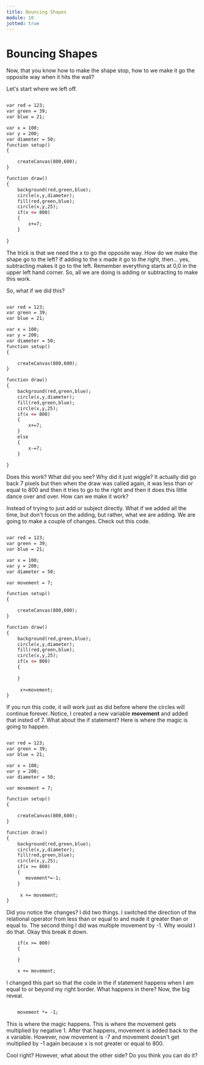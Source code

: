 ```yaml
---
title: Bouncing Shapes
module: 10
jotted: true
---
```


# Bouncing Shapes

Now, that you know how to make the shape stop, how to we make it go the opposite way when it hits the wall?

Let's start where we left off.

```html

var red = 123;
var green = 39;
var blue = 21;

var x = 100;
var y = 200;
var diameter = 50;
function setup()
{

    createCanvas(800,600);
}

function draw()
{
    background(red,green,blue);
    circle(x,y,diameter);
    fill(red,green,blue);
    circle(x,y,25);
    if(x <= 800)
    {
        x+=7;
    }
    
}
```

The trick is that we need the x to go the opposite way.  How do we make the shape go to the left?  If adding to the x made it go to the right, then... yes, subtracting makes it go to the left.  Remember everything starts at 0,0 in the upper left hand corner.  So, all we are doing is adding or subtracting to make this work.

So, what if we did this?

```html

var red = 123;
var green = 39;
var blue = 21;

var x = 100;
var y = 200;
var diameter = 50;
function setup()
{

    createCanvas(800,600);
}

function draw()
{
    background(red,green,blue);
    circle(x,y,diameter);
    fill(red,green,blue);
    circle(x,y,25);
    if(x <= 800)
    {
        x+=7;
    }
    else
    {
        x-=7;
    }
    
}
```

Does this work?  What did you see?  Why did it just wiggle?  It actually did go back 7 pixels but then when the draw was called again, it was less than or equal to 800 and then it tries to go to the right and then it does this little dance over and over.  How can we make it work?

Instead of trying to just add or subject directly. What if we added all the time, but don't focus on the adding, but rather, what we are adding.  We are going to make a couple of changes.  Check out this code.

```html

var red = 123;
var green = 39;
var blue = 21;

var x = 100;
var y = 200;
var diameter = 50;

var movement = 7;

function setup()
{

    createCanvas(800,600);
}

function draw()
{
    background(red,green,blue);
    circle(x,y,diameter);
    fill(red,green,blue);
    circle(x,y,25);
    if(x <= 800)
    {
       
    }
    
     x+=movement;
}
```

If you run this code, it will work just as did before where the circles will continue forever.  Notice, I created a new variable **movement** and added that insted of 7.  What about the if statement?  Here is where the magic is going to happen.

```html

var red = 123;
var green = 39;
var blue = 21;

var x = 100;
var y = 200;
var diameter = 50;

var movement = 7;

function setup()
{

    createCanvas(800,600);
}

function draw()
{
    background(red,green,blue);
    circle(x,y,diameter);
    fill(red,green,blue);
    circle(x,y,25);
    if(x >= 800)
    {
       movement*=-1;
    }
    
     x += movement;
}
```

Did you notice the changes?  I did two things.  I switched the direction of the relational  operator from less than or equal to and made it greater than or equal to.  The second thing I did was multiple movement by -1.  Why would I do that.  Okay this break it down.

```html
    if(x >= 800)
    {

    }

    x += movement;
```

I changed this part so that the code in the if statement happens when I am equal to or beyond my right border.  What happens in there?  Now, the big reveal.

```html

    movement *= -1;

```

This is where the magic happens.  This is where the movement gets multiplied by negative 1. After that happens, movement is added back to the x variable.  However, now movement is -7 and movement doesn't get multiplied by -1 again because x is not greater or equal to 800.

Cool right?  However, what about the other side?  Do you think you can do it?



